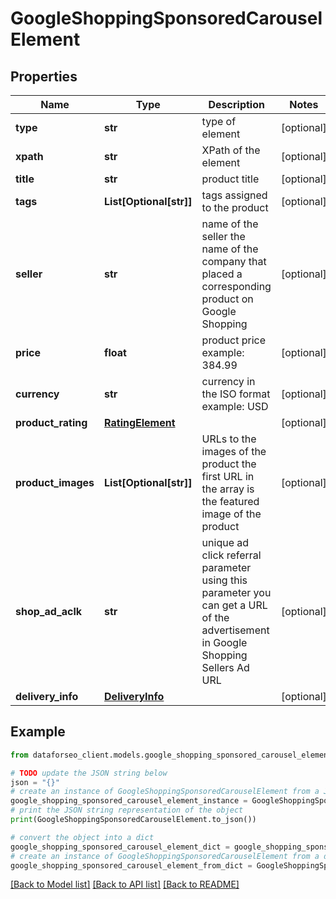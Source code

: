 # GoogleShoppingSponsoredCarouselElement


## Properties

Name | Type | Description | Notes
------------ | ------------- | ------------- | -------------
**type** | **str** | type of element | [optional] 
**xpath** | **str** | XPath of the element | [optional] 
**title** | **str** | product title | [optional] 
**tags** | **List[Optional[str]]** | tags assigned to the product | [optional] 
**seller** | **str** | name of the seller the name of the company that placed a corresponding product on Google Shopping | [optional] 
**price** | **float** | product price example: 384.99 | [optional] 
**currency** | **str** | currency in the ISO format example: USD | [optional] 
**product_rating** | [**RatingElement**](RatingElement.md) |  | [optional] 
**product_images** | **List[Optional[str]]** | URLs to the images of the product the first URL in the array is the featured image of the product | [optional] 
**shop_ad_aclk** | **str** | unique ad click referral parameter using this parameter you can get a URL of the advertisement in Google Shopping Sellers Ad URL | [optional] 
**delivery_info** | [**DeliveryInfo**](DeliveryInfo.md) |  | [optional] 

## Example

```python
from dataforseo_client.models.google_shopping_sponsored_carousel_element import GoogleShoppingSponsoredCarouselElement

# TODO update the JSON string below
json = "{}"
# create an instance of GoogleShoppingSponsoredCarouselElement from a JSON string
google_shopping_sponsored_carousel_element_instance = GoogleShoppingSponsoredCarouselElement.from_json(json)
# print the JSON string representation of the object
print(GoogleShoppingSponsoredCarouselElement.to_json())

# convert the object into a dict
google_shopping_sponsored_carousel_element_dict = google_shopping_sponsored_carousel_element_instance.to_dict()
# create an instance of GoogleShoppingSponsoredCarouselElement from a dict
google_shopping_sponsored_carousel_element_from_dict = GoogleShoppingSponsoredCarouselElement.from_dict(google_shopping_sponsored_carousel_element_dict)
```
[[Back to Model list]](../README.md#documentation-for-models) [[Back to API list]](../README.md#documentation-for-api-endpoints) [[Back to README]](../README.md)


